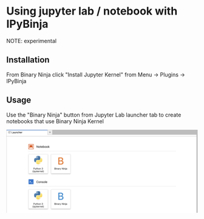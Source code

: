 # Using jupyter lab / notebook with IPyBinja

NOTE: experimental

## Installation

From Binary Ninja click "Install Jupyter Kernel" from Menu -> Plugins -> IPyBinja 

## Usage

Use the "Binary Ninja" button from Jupyter Lab launcher tab to create notebooks that use Binary Ninja Kernel

<img src="../resources/jupyter_lab_home.png">

